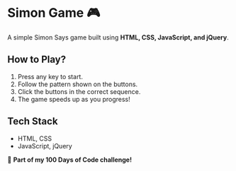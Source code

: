 # Simon Game 🎮

A simple Simon Says game built using **HTML, CSS, JavaScript, and jQuery**.

## How to Play?  
1. Press any key to start.  
2. Follow the pattern shown on the buttons.  
3. Click the buttons in the correct sequence.  
4. The game speeds up as you progress!  

## Tech Stack  
- HTML, CSS  
- JavaScript, jQuery  

🚀 **Part of my 100 Days of Code challenge!**
